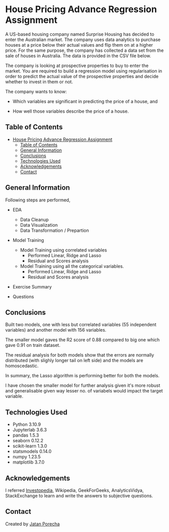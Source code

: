 # House Pricing Advance Regression Assignment

A US-based housing company named Surprise Housing has decided to enter the Australian market. The company uses data analytics to purchase houses at a price below their actual values and flip them on at a higher price. For the same purpose, the company has collected a data set from the sale of houses in Australia. The data is provided in the CSV file below.

The company is looking at prospective properties to buy to enter the market. You are required to build a regression model using regularisation in order to predict the actual value of the prospective properties and decide whether to invest in them or not.

The company wants to know:

* Which variables are significant in predicting the price of a house, and

* How well those variables describe the price of a house. 


## Table of Contents
- [House Pricing Advance Regression Assignment](#house-pricing-advance-regression-assignment)
  - [Table of Contents](#table-of-contents)
  - [General Information](#general-information)
  - [Conclusions](#conclusions)
  - [Technologies Used](#technologies-used)
  - [Acknowledgements](#acknowledgements)
  - [Contact](#contact)

<!-- You can include any other section that is pertinent to your problem -->

## General Information

Following steps are performed,

* EDA
  * Data Cleanup
  * Data Visualization
  * Data Transformation / Prepartion

* Model Training
  * Model Training using correlated variables
    * Performed Linear, Ridge and Lasso
    * Residual and Scores analysis 
  * Model Training using all the categorical variables.
    * Performed Linear, Ridge and Lasso
    * Residual and Scores analysis
* Exercise Summary
* Questions

<!-- You don't have to answer all the questions - just the ones relevant to your project. -->

## Conclusions

Built two models, one with less but correlated variables (55 independent variables) and another model with 156 variables.

The smaller model gaves the R2 score of 0.88 compared to big one which gave 0.91 on train dataset.

The residual analysis for both models show that the errors are normally distributed (with slighly longer tail on left side) and the models are homoscedastic. 

In summary, the Lasso algorithm is performing better for both the models.

I have chosen the smaller model for further analysis given it's more robust and generalisable given way lesser no. of variabels would impact the target variable.

## Technologies Used

- Python 3.10.9
- Jupyterlab 3.6.3
- pandas 1.5.3
- seaborn 0.12.2
- scikit-learn 1.3.0
- statsmodels 0.14.0
- numpy 1.23.5
- matplotlib 3.7.0

<!-- As the libraries versions keep on changing, it is recommended to mention the version of library used in this project -->

## Acknowledgements

I referred [Investopedia](https://investopedia.com), Wikipedia, GeekForGeeks, AnalyticsVidya, StackExchange to learn and write the answers to subjective questions.


## Contact
Created by [Jatan Porecha](https://github.com/porechajp)

